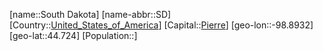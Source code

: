 ﻿---
location: [44.724,-98.8932]
type: State
tags:
- geo/State


SpocWebEntityId: 36067
isDeleted: false
confidential: public

---
[name::South Dakota]
[name-abbr::SD]
[Country::[United_States_of_America](geo/Continent/North-America/United_States_of_America.md)]
[Capital::[Pierre](geo/Continent/North-America/United_States_of_America/South_Dakota/Pierre.md)]
[geo-lon::-98.8932]
[geo-lat::44.724]
[Population::]

